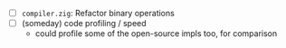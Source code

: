 - [ ] `compiler.zig`: Refactor binary operations
- [ ] (someday) code profiling / speed
    - could profile some of the open-source impls too, for comparison
